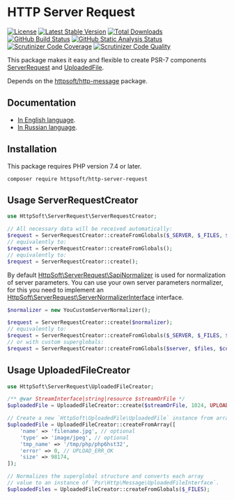 # HTTP Server Request

[![License](https://poser.pugx.org/httpsoft/http-server-request/license)](https://packagist.org/packages/httpsoft/http-server-request)
[![Latest Stable Version](https://poser.pugx.org/httpsoft/http-server-request/v)](https://packagist.org/packages/httpsoft/http-server-request)
[![Total Downloads](https://poser.pugx.org/httpsoft/http-server-request/downloads)](https://packagist.org/packages/httpsoft/http-server-request)
[![GitHub Build Status](https://github.com/httpsoft/http-server-request/workflows/build/badge.svg)](https://github.com/httpsoft/http-server-request/actions)
[![GitHub Static Analysis Status](https://github.com/httpsoft/http-server-request/workflows/static/badge.svg)](https://github.com/httpsoft/http-server-request/actions)
[![Scrutinizer Code Coverage](https://scrutinizer-ci.com/g/httpsoft/http-server-request/badges/coverage.png?b=master)](https://scrutinizer-ci.com/g/httpsoft/http-server-request/?branch=master)
[![Scrutinizer Code Quality](https://scrutinizer-ci.com/g/httpsoft/http-server-request/badges/quality-score.png?b=master)](https://scrutinizer-ci.com/g/httpsoft/http-server-request/?branch=master)

This package makes it easy and flexible to create PSR-7 components [ServerRequest](https://github.com/php-fig/http-message/blob/master/src/ServerRequestInterface.php) and [UploadedFile](https://github.com/php-fig/http-message/blob/master/src/UploadedFileInterface.php).

Depends on the [httpsoft/http-message](https://github.com/httpsoft/http-message) package.

## Documentation

* [In English language](https://httpsoft.org/docs/server-request).
* [In Russian language](https://httpsoft.org/ru/docs/server-request).

## Installation

This package requires PHP version 7.4 or later.

```
composer require httpsoft/http-server-request
```

## Usage ServerRequestCreator

```php
use HttpSoft\ServerRequest\ServerRequestCreator;

// All necessary data will be received automatically:
$request = ServerRequestCreator::createFromGlobals($_SERVER, $_FILES, $_COOKIE, $_GET, $_POST);
// equivalently to:
$request = ServerRequestCreator::createFromGlobals();
// equivalently to:
$request = ServerRequestCreator::create();
```

By default [HttpSoft\ServerRequest\SapiNormalizer](https://github.com/httpsoft/http-server-request/blob/master/src/SapiNormalizer.php) is used for normalization of server parameters. You can use your own server parameters normalizer, for this you need to implement an [HttpSoft\ServerRequest\ServerNormalizerInterface](https://github.com/httpsoft/http-server-request/blob/master/src/ServerNormalizerInterface.php) interface.

```php
$normalizer = new YouCustomServerNormalizer();

$request = ServerRequestCreator::create($normalizer);
// equivalently to:
$request = ServerRequestCreator::createFromGlobals($_SERVER, $_FILES, $_COOKIE, $_GET, $_POST, $normalizer);
// or with custom superglobals:
$request = ServerRequestCreator::createFromGlobals($server, $files, $cookie, $get, $post, $normalizer);
```

## Usage UploadedFileCreator

```php
use HttpSoft\ServerRequest\UploadedFileCreator;

/** @var StreamInterface|string|resource $streamOrFile */
$uploadedFile = UploadedFileCreator::create($streamOrFile, 1024, UPLOAD_ERR_OK, 'file.txt', 'text/plain');

// Create a new `HttpSoft\UploadedFile\UploadedFile` instance from array (the item `$_FILES`)
$uploadedFile = UploadedFileCreator::createFromArray([
    'name' => 'filename.jpg', // optional
    'type' => 'image/jpeg', // optional
    'tmp_name' => '/tmp/php/php6hst32',
    'error' => 0, // UPLOAD_ERR_OK
    'size' => 98174,
]);

// Normalizes the superglobal structure and converts each array
// value to an instance of `Psr\Http\Message\UploadedFileInterface`.
$uploadedFiles = UploadedFileCreator::createFromGlobals($_FILES);
```
